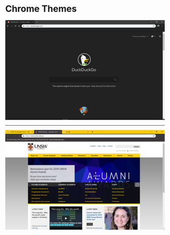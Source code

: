 # Chrome Themes

[![](./DuckDuckGo_Terminal_Chrome/screenshot.png "DuckDuckGo Terminal")](https://chrome.google.com/webstore/detail/pghedgpmkfnlfieeahanikjjfhkofkpe/publish-accepted?hl=en&gl=AU)

___

[![](./UNSW_Homepage_Colour/screenshot.png "UNSW Homepage Colour")](https://chrome.google.com/webstore/detail/unsw-homepage-colour/ojlaccnnglpcdlmoijfldnoamfaioifc)